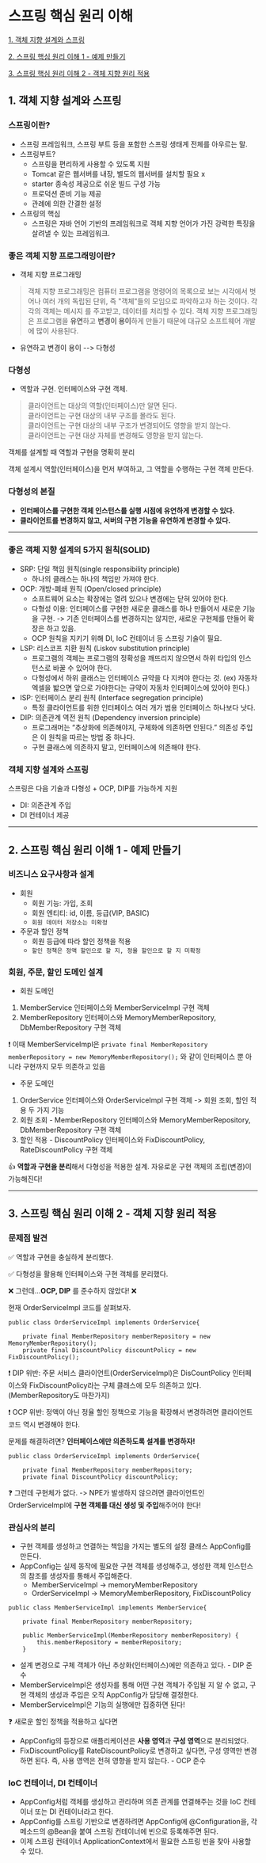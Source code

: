 # 스프링 핵심 원리 이해
[1. 객체 지향 설계와 스프링](#1-객체-지향-설계와-스프링)

[2. 스프링 핵심 원리 이해 1 - 예제 만들기](#2-스프링-핵심-원리-이해-1-예제-만들기)

[3. 스프링 핵심 원리 이해 2 - 객체 지향 원리 적용](#3-스프링-핵심-원리-이해-2-객체-지향-원리-적용)

## 1. 객체 지향 설계와 스프링

### 스프링이란?
* 스프링 프레임워크, 스프링 부트 등을 포함한 스프링 생태계 전체를 아우르는 말.
* 스프링부트?
  * 스프링을 편리하게 사용할 수 있도록 지원
  * Tomcat 같은 웹서버를 내장, 별도의 웹서버를 설치할 필요 x
  * starter 종속성 제공으로 쉬운 빌드 구성 가능
  * 프로덕션 준비 기능 제공
  * 관례에 의한 간결한 설정 
* 스프링의 핵심
  * 스프링은 자바 언어 기반의 프레임워크로 객체 지향 언어가 가진 강력한 특징을 살려낼 수 있는 프레임워크.
### 좋은 객체 지향 프로그래밍이란?
* 객체 지향 프로그래밍
> 객체 지향 프로그래밍은 컴퓨터 프로그램을 명령어의 목록으로 보는 시각에서 벗어나 여러 개의 독립된 단위, 즉 "객체"들의 모임으로 파악하고자 하는 것이다. 각각의 객체는 메시지 를 주고받고, 데이터를 처리할 수 있다. 
객체 지향 프로그래밍은 프로그램을 **유연**하고 **변경이 용이**하게 만들기 때문에 대규모 소프트웨어 개발에 많이 사용된다.

* 유연하고 변경이 용이 --> 다형성

### 다형성
* 역할과 구현. 인터페이스와 구현 객체. 
>클라이언트는 대상의 역할(인터페이스)만 알면 된다.\
클라이언트는 구현 대상의 내부 구조를 몰라도 된다.\
클라이언트는 구현 대상의 내부 구조가 변경되어도 영향을 받지 않는다.\
클라이언트는 구현 대상 자체를 변경해도 영향을 받지 않는다.

객체를 설계할 때 역할과 구현을 명확히 분리

객체 설계시 역할(인터페이스)을 먼저 부여하고, 그 역할을 수행하는 구현 객체 만든다.

### 다형성의 본질
- **인터페이스를 구현한 객체 인스턴스를 실행 시점에 유연하게 변경할 수 있다.**
- **클라이언트를 변경하지 않고, 서버의 구현 기능을 유연하게 변경할 수 있다.**

***
### 좋은 객체 지향 설계의 5가지 원칙(SOLID)
- SRP: 단일 책임 원칙(single responsibility principle)
  - 하나의 클래스는 하나의 책임만 가져야 한다. 
- OCP: 개방-폐쇄 원칙 (Open/closed principle)
  - 소프트웨어 요소는 확장에는 열려 있으나 변경에는 닫혀 있어야 한다.
  - 다형성 이용: 인터페이스를 구현한 새로운 클래스를 하나 만들어서 새로운 기능을 구현. -> 기존 인터페이스를 변경하지는 않지만, 새로운 구현체를 만들어 확장은 하고 있음.
  - OCP 원칙을 지키기 위해 DI, IoC 컨테이너 등 스프링 기술이 필요.
- LSP: 리스코프 치환 원칙 (Liskov substitution principle)
  - 프로그램의 객체는 프로그램의 정확성을 깨뜨리지 않으면서 하위 타입의 인스턴스로 바꿀 수 있어야 한다.
  - 다형성에서 하위 클래스는 인터페이스 규약을 다 지켜야 한다는 것. (ex) 자동차 엑셀을 밟으면 앞으로 가야한다는 규약이 자동차 인터페이스에 있어야 한다.)
- ISP: 인터페이스 분리 원칙 (Interface segregation principle)
  - 특정 클라이언트를 위한 인터페이스 여러 개가 범용 인터페이스 하나보다 낫다.
- DIP: 의존관계 역전 원칙 (Dependency inversion principle)
  - 프로그래머는 “추상화에 의존해야지, 구체화에 의존하면 안된다.” 의존성 주입은 이 원칙을 따르는 방법 중 하나다.
  - 구현 클래스에 의존하지 말고, 인터페이스에 의존해야 한다. 

### 객체 지향 설계와 스프링
스프링은 다음 기술과 다형성 + OCP, DIP를 가능하게 지원
- DI: 의존관계 주입
- DI 컨테이너 제공

***
## 2. 스프링 핵심 원리 이해 1 - 예제 만들기

### 비즈니스 요구사항과 설계
- 회원
  - 회원 기능: 가입, 조회
  - 회원 엔티티: id, 이름, 등급(VIP, BASIC)
  - `회원 데이터 저장소는 미확정`
- 주문과 할인 정책
  - 회원 등급에 따라 할인 정책을 적용
  - `할인 정책은 정액 할인으로 할 지, 정율 할인으로 할 지 미확정` 

### 회원, 주문, 할인 도메인 설계
- 회원 도메인
1) MemberService 인터페이스와 MemberServiceImpl 구현 객체
2) MemberRepository 인터페이스와 MemoryMemberRepository, DbMemberRepository 구현 객체

❗ 이때 MemberServiceImpl은 `private final MemberRepository memberRepository = new MemoryMemberRepository();` 와 같이 인터페이스 뿐 아니라 구현까지 모두 의존하고 있음

- 주문 도메인
1) OrderService 인터페이스와 OrderServiceImpl 구현 객체 -> 회원 조회, 할인 적용 두 가지 기능
2) 회원 조회 - MemberRepository 인터페이스와 MemoryMemberRepository, DbMemberRepository 구현 객체
3) 할인 적용 - DiscountPolicy 인터페이스와 FixDiscountPolicy, RateDiscountPolicy 구현 객체

👍 **역할과 구현을 분리**해서 다형성을 적용한 설계. 자유로운 구현 객체의 조립(변경)이 가능해진다! 

***
## 3. 스프링 핵심 원리 이해 2 - 객체 지향 원리 적용

### 문제점 발견

✅ 역할과 구현을 충실하게 분리했다. 

✅ 다형성을 활용해 인터페이스와 구현 객체를 분리했다.

❌ 그런데...**OCP, DIP** 를 준수하지 않았다! ❌

현재 OrderServiceImpl 코드를 살펴보자.

```
public class OrderServiceImpl implements OrderService{

    private final MemberRepository memberRepository = new MemoryMemberRepository();
    private final DiscountPolicy discountPolicy = new FixDiscountPolicy();
```

❗ DIP 위반: 주문 서비스 클라이언트(OrderServiceImpl)은 DisCountPolicy 인터페이스와 FixDiscountPolicy라는 구체 클래스에 모두 의존하고 있다. (MemberRepository도 마찬가지)

❗ OCP 위반: 정액이 아닌 정율 할인 정책으로 기능을 확장해서 변경하려면 클라이언트 코드 역시 변경해야 한다.

문제를 해결하려면? **인터페이스에만 의존하도록 설계를 변경하자!**

```
public class OrderServiceImpl implements OrderService{

    private final MemberRepository memberRepository;
    private final DiscountPolicy discountPolicy;
```

❓ 그런데 구현체가 없다. -> NPE가 발생하지 않으려면 클라이언트인 OrderServiceImpl에 **구현 객체를 대신 생성 및 주입**해주어야 한다!

### 관심사의 분리
- 구현 객체를 생성하고 연결하는 책임을 가지는 별도의 설정 클래스 AppConfig를 만든다. 
- AppConfig는 실제 동작에 필요한 구현 객체를 생성해주고, 생성한 객체 인스턴스의 참조를 생성자를 통해서 주입해준다.
  - MemberServiceImpl -> memoryMemberRepository
  - OrderServiceImpl -> MemoryMemberRepository, FixDiscountPolicy

```
public class MemberServiceImpl implements MemberService{

    private final MemberRepository memberRepository;

    public MemberServiceImpl(MemberRepository memberRepository) {
        this.memberRepository = memberRepository;
    }
```
- 설계 변경으로 구체 객체가 아닌 추상화(인터페이스)에만 의존하고 있다. - DIP 준수
- MemberServiceImpl은 생성자를 통해 어떤 구현 객체가 주입될 지 알 수 없고, 구현 객체의 생성과 주입은 오직 AppConfig가 담당해 결정한다.
- MemberServiceImpl은 기능의 실행에만 집중하면 된다! 

❓ 새로운 할인 정책을 적용하고 싶다면

- AppConfig의 등장으로 애플리케이션은 **사용 영역**과 **구성 영역**으로 분리되었다.
- FixDiscountPolicy를 RateDiscountPolicy로 변경하고 싶다면, 구성 영역만 변경하면 된다. 즉, 사용 영역은 전혀 영향을 받지 않는다. - OCP 준수

### IoC 컨테이너, DI 컨테이너
- AppConfig처럼 객체를 생성하고 관리하며 의존 관계를 연결해주는 것을 IoC 컨테이너 또는 DI 컨테이너라고 한다.
- AppConfig를 스프링 기반으로 변경하려면 AppConfig에 @Configuration을, 각 메소드의 @Bean을 붙여 스프링 컨테이너에 빈으로 등록해주면 된다.
- 이제 스프링 컨테이너 ApplicationContext에서 필요한 스프링 빈을 찾아 사용할 수 있다.
